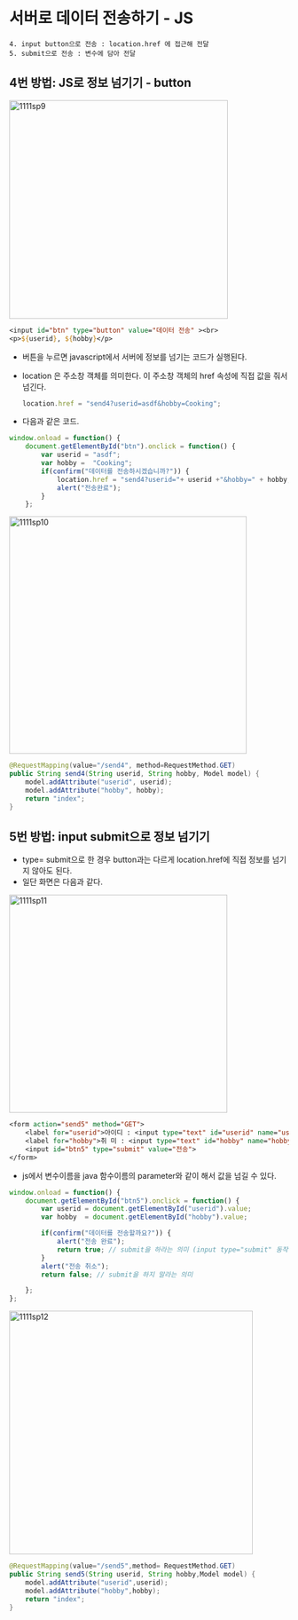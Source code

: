 # 서버로 데이터 전송하기 - JS

```
4. input button으로 전송 : location.href 에 접근해 전달
5. submit으로 전송 : 변수에 담아 전달
```

## 4번 방법: JS로 정보 넘기기 - button

<img width="394" alt="1111sp9" src="https://user-images.githubusercontent.com/37058233/99240932-85a2f780-2840-11eb-98c6-ef418339e6fb.PNG">

```jsp
<input id="btn" type="button" value="데이터 전송" ><br>
<p>${userid}, ${hobby}</p>  
```

- 버튼을 누르면 javascript에서 서버에 정보를 넘기는 코드가 실행된다.

- location 은 주소창 객체를 의미한다. 이 주소창 객체의 href 속성에 직접 값을 줘서 넘긴다.

  ```javascript
  location.href = "send4?userid=asdf&hobby=Cooking";
  ```

- 다음과 같은 코드.

```javascript
window.onload = function() {
    document.getElementById("btn").onclick = function() {
        var userid = "asdf";
        var hobby =  "Cooking";
        if(confirm("데이터를 전송하시겠습니까?")) {
            location.href = "send4?userid="+ userid +"&hobby=" + hobby;
            alert("전송완료");
        }
    };
```

<img width="428" alt="1111sp10" src="https://user-images.githubusercontent.com/37058233/99240928-83d93400-2840-11eb-9733-e963263262f6.PNG">

```java
@RequestMapping(value="/send4", method=RequestMethod.GET)
public String send4(String userid, String hobby, Model model) {
    model.addAttribute("userid", userid);
    model.addAttribute("hobby", hobby);
    return "index";
}
```

## 5번 방법: input submit으로 정보 넘기기

- type= submit으로 한 경우 button과는 다르게 location.href에 직접 정보를 넘기지 않아도 된다.
- 일단 화면은 다음과 같다.

<img width="393" alt="1111sp11" src="https://user-images.githubusercontent.com/37058233/99242489-a4a28900-2842-11eb-8995-6b60b11aee44.PNG">

```jsp
<form action="send5" method="GET">
    <label for="userid">아이디 : <input type="text" id="userid" name="userid" ></label><br>
    <label for="hobby">취 미 : <input type="text" id="hobby" name="hobby"></label><br>
    <input id="btn5" type="submit" value="전송">
</form>		
```

- js에서 변수이름을 java 함수이름의 parameter와 같이 해서 값을 넘길 수 있다.

```javascript
window.onload = function() {
    document.getElementById("btn5").onclick = function() {
        var userid = document.getElementById("userid").value;
        var hobby  = document.getElementById("hobby").value;

        if(confirm("데이터를 전송할까요?")) {
            alert("전송 완료");
            return true; // submit을 하라는 의미 (input type="submit" 동작을 계속 하라는 의미)
        }
        alert("전송 취소");
        return false; // submit을 하지 말라는 의미

    };
};
```

<img width="439" alt="1111sp12" src="https://user-images.githubusercontent.com/37058233/99242514-ab310080-2842-11eb-9073-4046a4b7d63e.PNG">

```java
@RequestMapping(value="/send5",method= RequestMethod.GET)
public String send5(String userid, String hobby,Model model) {
    model.addAttribute("userid",userid);
    model.addAttribute("hobby",hobby);
    return "index";
}
```



